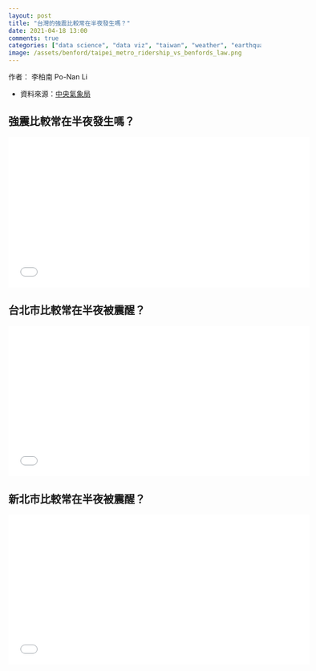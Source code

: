 ```yaml
---
layout: post
title: "台灣的強震比較常在半夜發生嗎？"
date: 2021-04-18 13:00
comments: true
categories: ["data science", "data viz", "taiwan", "weather", "earthquake", "Seismology"]
image: /assets/benford/taipei_metro_ridership_vs_benfords_law.png
---
```


<link rel="stylesheet" href="/assets/css/iframe.css">

作者： 李柏南 Po-Nan Li

- 資料來源：[中央氣象局](https://opendata.cwb.gov.tw/index)


## 強震比較常在半夜發生嗎？


<iframe frameborder="0" scrolling="no" height="300" width="600" src="/assets/taiwan-earthquake/mag_vs_time.html"></iframe>

## 台北市比較常在半夜被震醒？

<iframe frameborder="0" scrolling="no" height="300" width="600" src="/assets/taiwan-earthquake/taipei_intensity_vs_time.html"></iframe>

## 新北市比較常在半夜被震醒？

<iframe frameborder="0" scrolling="no" height="300" width="600" src="/assets/taiwan-earthquake/ntc_intensity_vs_time.html"></iframe>

